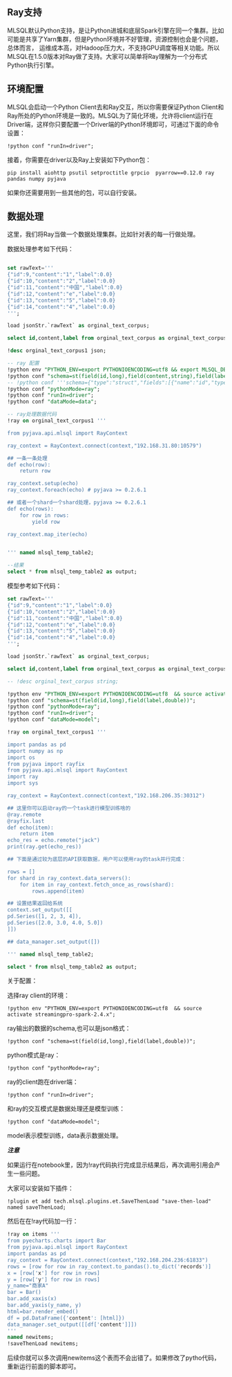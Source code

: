 ## Ray支持

MLSQL默认Python支持，是让Python进城和底层Spark引擎在同一个集群。比如可能是共享了Yarn集群，但是Python环境并不好管理，资源控制也会是个问题，总体而言，
运维成本高，对Hadoop压力大，不支持GPU调度等相关功能。所以MLSQL在1.5.0版本对Ray做了支持。大家可以简单将Ray理解为一个分布式Python执行引擎。


## 环境配置

MLSQL会启动一个Python Client去和Ray交互，所以你需要保证Python Client和Ray所处的Python环境是一致的。MLSQL为了简化环境，允许将client运行在
Driver端，这样你只要配置一个Driver端的Python环境即可，可通过下面的命令设置：

```
!python conf "runIn=driver";
```

接着，你需要在driver以及Ray上安装如下Python包：

```
pip install aiohttp psutil setproctitle grpcio  pyarrow==0.12.0 ray pandas numpy pyjava
```

如果你还需要用到一些其他的包，可以自行安装。

## 数据处理

这里，我们将Ray当做一个数据处理集群。比如针对表的每一行做处理。

数据处理参考如下代码：

```sql

set rawText='''
{"id":9,"content":"1","label":0.0}
{"id":10,"content":"2","label":0.0}
{"id":11,"content":"中国","label":0.0}
{"id":12,"content":"e","label":0.0}
{"id":13,"content":"5","label":0.0}
{"id":14,"content":"4","label":0.0}
''';

load jsonStr.`rawText` as orginal_text_corpus;

select id,content,label from orginal_text_corpus as orginal_text_corpus1;

!desc orginal_text_corpus1 json;

-- ray 配置
!python env "PYTHON_ENV=export PYTHONIOENCODING=utf8 && export MLSQL_DEV=1 && source activate streamingpro-spark-2.4.x";
!python conf "schema=st(field(id,long),field(content,string),field(label,double))";
-- !python conf '''schema={"type":"struct","fields":[{"name":"id","type":"long","nullable":true,"metadata":{}},{"name":"content","type":"string","nullable":true,"metadata":{}},{"name":"label","type":"double","nullable":true,"metadata":{}}]}''';
!python conf "pythonMode=ray";
!python conf "runIn=driver";
!python conf "dataMode=data";

-- ray处理数据代码
!ray on orginal_text_corpus1 '''

from pyjava.api.mlsql import RayContext

ray_context = RayContext.connect(context,"192.168.31.80:10579")

## 一条一条处理
def echo(row):
    return row

ray_context.setup(echo)
ray_context.foreach(echo) # pyjava >= 0.2.6.1

## 或者一个shard一个shard处理，pyjava >= 0.2.6.1
def echo(rows):
    for row in rows:
        yield row

ray_context.map_iter(echo) 


''' named mlsql_temp_table2;

--结果
select * from mlsql_temp_table2 as output;
```

模型参考如下代码：

```sql
set rawText='''
{"id":9,"content":"1","label":0.0}
{"id":10,"content":"2","label":0.0}
{"id":11,"content":"中国","label":0.0}
{"id":12,"content":"e","label":0.0}
{"id":13,"content":"5","label":0.0}
{"id":14,"content":"4","label":0.0}
''';

load jsonStr.`rawText` as orginal_text_corpus;

select id,content,label from orginal_text_corpus as orginal_text_corpus1;

-- !desc orginal_text_corpus string;

!python env "PYTHON_ENV=export PYTHONIOENCODING=utf8  && source activate streamingpro-spark-2.4.x";
!python conf "schema=st(field(id,long),field(label,double))";
!python conf "pythonMode=ray";
!python conf "runIn=driver";
!python conf "dataMode=model";

!ray on orginal_text_corpus1 '''

import pandas as pd
import numpy as np
import os
from pyjava import rayfix
from pyjava.api.mlsql import RayContext
import ray
import sys

ray_context = RayContext.connect(context,"192.168.206.35:30312")

## 这里你可以启动ray的一个task进行模型训练啥的
@ray.remote
@rayfix.last
def echo(item):
    return item
echo_res = echo.remote("jack")
print(ray.get(echo_res))

## 下面是通过较为底层的API获取数据，用户可以使用ray的task并行完成：

rows = []
for shard in ray_context.data_servers():    
    for item in ray_context.fetch_once_as_rows(shard):
        rows.append(item)

## 设置结果返回给系统
context.set_output([[
pd.Series([1, 2, 3, 4]),
pd.Series([2.0, 3.0, 4.0, 5.0])
]])

## data_manager.set_output([])

''' named mlsql_temp_table2;

select * from mlsql_temp_table2 as output;

```          

关于配置：


选择ray client的环境：


```
!python env "PYTHON_ENV=export PYTHONIOENCODING=utf8  && source activate streamingpro-spark-2.4.x";
```

ray输出的数据的schema,也可以是json格式：

```
!python conf "schema=st(field(id,long),field(label,double))";
```

python模式是ray：

```
!python conf "pythonMode=ray";
```

ray的client跑在driver端：

```
!python conf "runIn=driver";
```

和ray的交互模式是数据处理还是模型训练：

```
!python conf "dataMode=model";
```
model表示模型训练，data表示数据处理。

***注意***

如果运行在notebook里，因为!ray代码执行完成显示结果后，再次调用引用会产生一些问题。

大家可以安装如下插件：

```
!plugin et add tech.mlsql.plugins.et.SaveThenLoad "save-then-load" named saveThenLoad;
```

然后在在!ray代码加一行：

```sql
!ray on items '''
from pyecharts.charts import Bar
from pyjava.api.mlsql import RayContext
import pandas as pd
ray_context = RayContext.connect(context,"192.168.204.236:61833")
rows = [row for row in ray_context.to_pandas().to_dict('records')]
x = [row['x'] for row in rows]
y = [row['y'] for row in rows]
y_name="商家A"
bar = Bar()
bar.add_xaxis(x)
bar.add_yaxis(y_name, y)
html=bar.render_embed()
df = pd.DataFrame({'content': [html]})
data_manager.set_output([[df['content']]])
'''
named newitems;
!saveThenLoad newitems;
```

后续你就可以多次调用newitems这个表而不会出错了。如果修改了pytho代码，重新运行前面的脚本即可。

